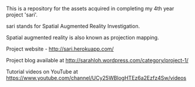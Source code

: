 This is a repository for the assets acquired in completing my 4th year project 'sari'.

sari stands for Spatial Augmented Reality Investigation.

Spatial augmented reality is also known as projection mapping.

Project website - http://sari.herokuapp.com/

Project blog available at http://sarahloh.wordpress.com/category/project-1/

Tutorial videos on YouTube at https://www.youtube.com/channel/UCy25WBlogHTEz6a2Ezfz4Sw/videos

